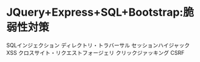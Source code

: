 # JQuery+Express+SQL+Bootstrap:脆弱性対策
SQLインジェクション
ディレクトリ・トラバーサル
セッションハイジャック
XSS
クロスサイト・リクエストフォージェリ
クリックジァッキング
CSRF
